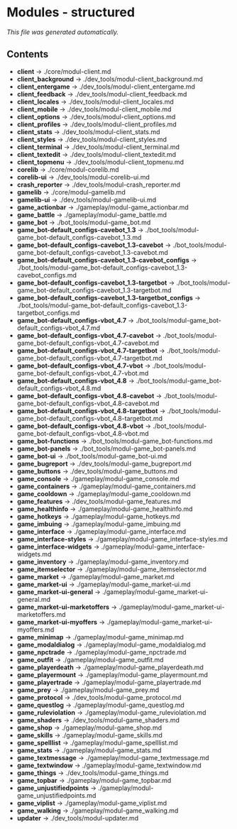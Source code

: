 # Modules - structured

*This file was generated automatically.*
## Contents

- **client** -> ./core/modul-client.md
- **client_background** -> ./dev_tools/modul-client_background.md
- **client_entergame** -> ./dev_tools/modul-client_entergame.md
- **client_feedback** -> ./dev_tools/modul-client_feedback.md
- **client_locales** -> ./dev_tools/modul-client_locales.md
- **client_mobile** -> ./dev_tools/modul-client_mobile.md
- **client_options** -> ./dev_tools/modul-client_options.md
- **client_profiles** -> ./dev_tools/modul-client_profiles.md
- **client_stats** -> ./dev_tools/modul-client_stats.md
- **client_styles** -> ./dev_tools/modul-client_styles.md
- **client_terminal** -> ./dev_tools/modul-client_terminal.md
- **client_textedit** -> ./dev_tools/modul-client_textedit.md
- **client_topmenu** -> ./dev_tools/modul-client_topmenu.md
- **corelib** -> ./core/modul-corelib.md
- **corelib-ui** -> ./dev_tools/modul-corelib-ui.md
- **crash_reporter** -> ./dev_tools/modul-crash_reporter.md
- **gamelib** -> ./core/modul-gamelib.md
- **gamelib-ui** -> ./dev_tools/modul-gamelib-ui.md
- **game_actionbar** -> ./gameplay/modul-game_actionbar.md
- **game_battle** -> ./gameplay/modul-game_battle.md
- **game_bot** -> ./bot_tools/modul-game_bot.md
- **game_bot-default_configs-cavebot_1.3** -> ./bot_tools/modul-game_bot-default_configs-cavebot_1.3.md
- **game_bot-default_configs-cavebot_1.3-cavebot** -> ./bot_tools/modul-game_bot-default_configs-cavebot_1.3-cavebot.md
- **game_bot-default_configs-cavebot_1.3-cavebot_configs** -> ./bot_tools/modul-game_bot-default_configs-cavebot_1.3-cavebot_configs.md
- **game_bot-default_configs-cavebot_1.3-targetbot** -> ./bot_tools/modul-game_bot-default_configs-cavebot_1.3-targetbot.md
- **game_bot-default_configs-cavebot_1.3-targetbot_configs** -> ./bot_tools/modul-game_bot-default_configs-cavebot_1.3-targetbot_configs.md
- **game_bot-default_configs-vbot_4.7** -> ./bot_tools/modul-game_bot-default_configs-vbot_4.7.md
- **game_bot-default_configs-vbot_4.7-cavebot** -> ./bot_tools/modul-game_bot-default_configs-vbot_4.7-cavebot.md
- **game_bot-default_configs-vbot_4.7-targetbot** -> ./bot_tools/modul-game_bot-default_configs-vbot_4.7-targetbot.md
- **game_bot-default_configs-vbot_4.7-vbot** -> ./bot_tools/modul-game_bot-default_configs-vbot_4.7-vbot.md
- **game_bot-default_configs-vbot_4.8** -> ./bot_tools/modul-game_bot-default_configs-vbot_4.8.md
- **game_bot-default_configs-vbot_4.8-cavebot** -> ./bot_tools/modul-game_bot-default_configs-vbot_4.8-cavebot.md
- **game_bot-default_configs-vbot_4.8-targetbot** -> ./bot_tools/modul-game_bot-default_configs-vbot_4.8-targetbot.md
- **game_bot-default_configs-vbot_4.8-vbot** -> ./bot_tools/modul-game_bot-default_configs-vbot_4.8-vbot.md
- **game_bot-functions** -> ./bot_tools/modul-game_bot-functions.md
- **game_bot-panels** -> ./bot_tools/modul-game_bot-panels.md
- **game_bot-ui** -> ./bot_tools/modul-game_bot-ui.md
- **game_bugreport** -> ./dev_tools/modul-game_bugreport.md
- **game_buttons** -> ./dev_tools/modul-game_buttons.md
- **game_console** -> ./gameplay/modul-game_console.md
- **game_containers** -> ./gameplay/modul-game_containers.md
- **game_cooldown** -> ./gameplay/modul-game_cooldown.md
- **game_features** -> ./dev_tools/modul-game_features.md
- **game_healthinfo** -> ./gameplay/modul-game_healthinfo.md
- **game_hotkeys** -> ./gameplay/modul-game_hotkeys.md
- **game_imbuing** -> ./gameplay/modul-game_imbuing.md
- **game_interface** -> ./gameplay/modul-game_interface.md
- **game_interface-styles** -> ./gameplay/modul-game_interface-styles.md
- **game_interface-widgets** -> ./gameplay/modul-game_interface-widgets.md
- **game_inventory** -> ./gameplay/modul-game_inventory.md
- **game_itemselector** -> ./gameplay/modul-game_itemselector.md
- **game_market** -> ./gameplay/modul-game_market.md
- **game_market-ui** -> ./gameplay/modul-game_market-ui.md
- **game_market-ui-general** -> ./gameplay/modul-game_market-ui-general.md
- **game_market-ui-marketoffers** -> ./gameplay/modul-game_market-ui-marketoffers.md
- **game_market-ui-myoffers** -> ./gameplay/modul-game_market-ui-myoffers.md
- **game_minimap** -> ./gameplay/modul-game_minimap.md
- **game_modaldialog** -> ./gameplay/modul-game_modaldialog.md
- **game_npctrade** -> ./gameplay/modul-game_npctrade.md
- **game_outfit** -> ./gameplay/modul-game_outfit.md
- **game_playerdeath** -> ./gameplay/modul-game_playerdeath.md
- **game_playermount** -> ./gameplay/modul-game_playermount.md
- **game_playertrade** -> ./gameplay/modul-game_playertrade.md
- **game_prey** -> ./gameplay/modul-game_prey.md
- **game_protocol** -> ./dev_tools/modul-game_protocol.md
- **game_questlog** -> ./gameplay/modul-game_questlog.md
- **game_ruleviolation** -> ./gameplay/modul-game_ruleviolation.md
- **game_shaders** -> ./dev_tools/modul-game_shaders.md
- **game_shop** -> ./gameplay/modul-game_shop.md
- **game_skills** -> ./gameplay/modul-game_skills.md
- **game_spelllist** -> ./gameplay/modul-game_spelllist.md
- **game_stats** -> ./gameplay/modul-game_stats.md
- **game_textmessage** -> ./gameplay/modul-game_textmessage.md
- **game_textwindow** -> ./gameplay/modul-game_textwindow.md
- **game_things** -> ./dev_tools/modul-game_things.md
- **game_topbar** -> ./gameplay/modul-game_topbar.md
- **game_unjustifiedpoints** -> ./gameplay/modul-game_unjustifiedpoints.md
- **game_viplist** -> ./gameplay/modul-game_viplist.md
- **game_walking** -> ./gameplay/modul-game_walking.md
- **updater** -> ./dev_tools/modul-updater.md

